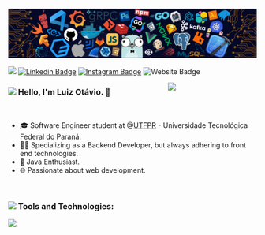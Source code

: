 ![Github Banner](https://github.com/Jaydeep-Yadav/Jaydeep-Yadav/blob/main/banner.png)

![](https://komarev.com/ghpvc/?username=tavinhoo&color=blueviolet&style=for-the-badge)
[![Linkedin Badge](https://img.shields.io/badge/LinkedIn-0077B5?style=for-the-badge&logo=linkedin&logoColor=white)](https://www.linkedin.com/in/luiz-otavio-bab9691b1/)
[![Instagram Badge](https://img.shields.io/badge/Instagram-E4405F?style=for-the-badge&logo=instagram&logoColor=white)](https://www.instagram.com/tavio_faria/)
![Website Badge](https://img.shields.io/badge/website-000000?style=for-the-badge&logo=About.me&logoColor=white)



 <picture> <img align="right" src="https://github.com/7oSkaaa/7oSkaaa/blob/main/Images/Right_Side.gif?raw=true" width = 180px></picture>

### <img src="https://media2.giphy.com/media/QssGEmpkyEOhBCb7e1/giphy.gif?cid=ecf05e47a0n3gi1bfqntqmob8g9aid1oyj2wr3ds3mg700bl&rid=giphy.gif" width ="15"> Hello, I'm Luiz Otávio. :wave:

<br>

- 🎓 Software Engineer student at @[UTFPR](https://www.utfpr.edu.br/) - Universidade Tecnológica Federal do Paraná.
- 👩‍💻 Specializing as a Backend Developer, but always adhering to front end technologies.
- 🌱 Java Enthusiast.
- 🌐 Passionate about web development.

<br>

### <img src="https://media2.giphy.com/media/QssGEmpkyEOhBCb7e1/giphy.gif?cid=ecf05e47a0n3gi1bfqntqmob8g9aid1oyj2wr3ds3mg700bl&rid=giphy.gif" width ="15"> Tools and Technologies:
  <p align="left">
      <a href="https://skillicons.dev">
        <img src="https://skillicons.dev/icons?i=java,spring,typescript,nodejs,postgres,mysql,mongodb,js,html,css,bootstrap,angular,postman" />
      </a>
  </p>
  
